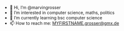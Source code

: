 - 👋 Hi, I’m @marvingrosser
- 👀 I’m interested in computer science, maths, politics
- 🌱 I’m currently learning bsc computer science
- 📫 How to reach me: MYFIRSTNAME.grosser@gmx.de

<!---
marvingrosser/marvingrosser is a ✨ special ✨ repository because its `README.md` (this file) appears on your GitHub profile.
You can click the Preview link to take a look at your changes.
--->
